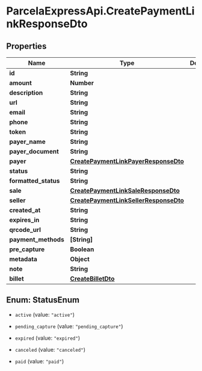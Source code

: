 # ParcelaExpressApi.CreatePaymentLinkResponseDto

## Properties

Name | Type | Description | Notes
------------ | ------------- | ------------- | -------------
**id** | **String** |  | 
**amount** | **Number** |  | 
**description** | **String** |  | 
**url** | **String** |  | 
**email** | **String** |  | 
**phone** | **String** |  | 
**token** | **String** |  | 
**payer_name** | **String** |  | 
**payer_document** | **String** |  | 
**payer** | [**CreatePaymentLinkPayerResponseDto**](CreatePaymentLinkPayerResponseDto.md) |  | 
**status** | **String** |  | 
**formatted_status** | **String** |  | 
**sale** | [**CreatePaymentLinkSaleResponseDto**](CreatePaymentLinkSaleResponseDto.md) |  | 
**seller** | [**CreatePaymentLinkSellerResponseDto**](CreatePaymentLinkSellerResponseDto.md) |  | 
**created_at** | **String** |  | 
**expires_in** | **String** |  | 
**qrcode_url** | **String** |  | [optional] 
**payment_methods** | **[String]** |  | [optional] 
**pre_capture** | **Boolean** |  | 
**metadata** | **Object** |  | 
**note** | **String** |  | [optional] 
**billet** | [**CreateBilletDto**](CreateBilletDto.md) |  | 



## Enum: StatusEnum


* `active` (value: `"active"`)

* `pending_capture` (value: `"pending_capture"`)

* `expired` (value: `"expired"`)

* `canceled` (value: `"canceled"`)

* `paid` (value: `"paid"`)




